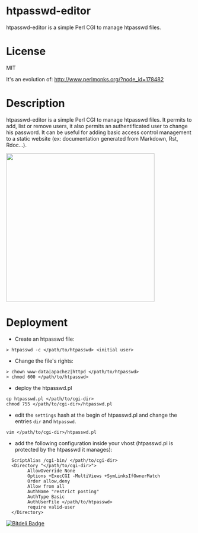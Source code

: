 htpasswd-editor
===============

htpasswd-editor is a simple Perl CGI to manage htpasswd files.

License
=======

MIT

It's an evolution of: http://www.perlmonks.org/?node_id=178482

Description
===========

htpasswd-editor is a simple Perl CGI to manage htpasswd files. It permits to add, list or remove users, 
it also permits an authentificated user to change his password. It can be useful for adding basic access 
control management to a static website (ex: documentation generated from Markdown, Rst, Rdoc...).

<img height="400" src="https://raw.github.com/kakwa/htpasswd-editor/master/images/htpasswd_pl.jpg"/>

Deployment
==========

* Create an htpasswd file:
```
> htpasswd -c </path/to/htpasswd> <initial user>
```

* Change the file's rights:
```
> chown www-data|apache2|httpd </path/to/htpasswd>
> chmod 600 </path/to/htpasswd>
```

* deploy the htpasswd.pl
```
cp htpasswd.pl </path/to/cgi-dir>
chmod 755 </path/to/cgi-dir>/htpasswd.pl
```

* edit the ```settings``` hash at the begin of htpasswd.pl and change the entries ```dir``` and ```htpasswd```.
```
vim </path/to/cgi-dir>/htpasswd.pl
```

* add the following configuration inside your vhost (htpasswd.pl is protected by the htpasswd it manages):
```
  ScriptAlias /cgi-bin/ </path/to/cgi-dir>
  <Directory "</path/to/cgi-dir>">
        AllowOverride None
        Options +ExecCGI -MultiViews +SymLinksIfOwnerMatch
        Order allow,deny
        Allow from all
        AuthName "restrict posting"
        AuthType Basic
        AuthUserFile </path/to/htpasswd>
        require valid-user
  </Directory>
```


[![Bitdeli Badge](https://d2weczhvl823v0.cloudfront.net/kakwa/htpasswd-editor/trend.png)](https://bitdeli.com/free "Bitdeli Badge")

